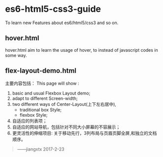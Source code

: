 # es6-html5-css3-guide

To learn new Features about es6/html5/css3 and so on.  

## hover.html 
hover.html aim to learn the usage of hover, to instead of javascript codes in some way.  

## flex-layout-demo.html
主要内容包括： 
This page will show :
1. basic and usual Flexbox Layout demo;  
2. adapt to different Screen-width;  
3. two different ways of Center-Layout(上下左右居中),   
    + traditional box Style;  
    + flexbox Style;  
4. 自适应的列表项；  
5. 自适应的网站导航，包括针对不同大小屏幕的不容展示；  
6. 更灵活性的伸缩项目: 关于移动先行，3列布局与页眉页脚全屏,和独立的文档顺序。  

> ——jiangxtx 2017-2-23
